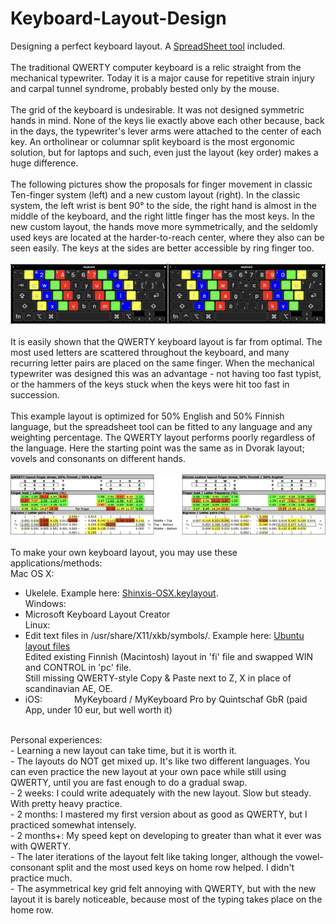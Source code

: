 # Keyboard-Layout-Design
Designing a perfect keyboard layout. A [SpreadSheet tool](./Keymap_finger_load_public.ods) included.<br>
<br>
The traditional QWERTY computer keyboard is a relic straight from the mechanical typewriter. Today it is a major cause for repetitive strain injury and carpal tunnel syndrome, probably bested only by the mouse.<br>
<br>
The grid of the keyboard is undesirable. It was not designed symmetric hands in mind. None of the keys lie exactly above each other because, back in the days, the typewriter's lever arms were attached to the center of each key. An ortholinear or columnar split keyboard is the most ergonomic solution, but for laptops and such, even just the layout (key order) makes a huge difference.<br>
<br>
The following pictures show the proposals for finger movement in classic Ten-finger system (left) and a new custom layout (right). In the classic system, the left wrist is bent 90° to the side, the right hand is almost in the middle of the keyboard, and the right little finger has the most keys. In the new custom layout, the hands move more symmetrically, and the seldomly used keys are located at the harder-to-reach center, where they also can be seen easily. The keys at the sides are better accessible by ring finger too. <br>
<br>
![Example](./Finger_positioning.png)<br>
<br>
It is easily shown that the QWERTY keyboard layout is far from optimal. The most used letters are scattered throughout the keyboard, and many recurring letter pairs are placed on the same finger. When the mechanical typewriter was designed this was an advantage - not having too fast typist, or the hammers of the keys stuck when the keys were hit too fast in succession. <br>
<br>
This example layout is optimized for 50% English and 50% Finnish language, but the spreadsheet tool can be fitted to any language and any weighting percentage. The QWERTY layout performs poorly regardless of the language. Here the starting point was the same as in Dvorak layout; vovels and consonants on different hands. <br>
<br>
![Example](./Finger_stress_example.png)<br>
<br>
To make your own keyboard layout, you may use these applications/methods:<br>
Mac OS X:
- Ukelele. Example here: [Shinxis-OSX.keylayout](./Layout-files/Shinxis-OSX.keylayout). <br>
Windows:
- Microsoft Keyboard Layout Creator<br>
Linux: <br>
- Edit text files in /usr/share/X11/xkb/symbols/. 
  Example here: [Ubuntu layout files](./Layout-files/Ubuntu-Layout--usr-share-X11-xkb-symbols)<br>
  Edited existing Finnish (Macintosh) layout in 'fi' file and swapped WIN and CONTROL in 'pc' file. <br>
  Still missing QWERTY-style Copy & Paste next to Z, X in place of scandinavian AE, OE. <br>
- iOS:      &nbsp;&nbsp;&nbsp;&nbsp;&nbsp;&nbsp;&nbsp;&nbsp;&nbsp;&nbsp;&nbsp; MyKeyboard / MyKeyboard Pro by Quintschaf GbR (paid App, under 10 eur, but well worth it)<br>
<br>
Personal experiences:<br>
- Learning a new layout can take time, but it is worth it.<br>
- The layouts do NOT get mixed up. It's like two different languages. You can even practice the new layout at your own pace while still using QWERTY, until you are fast enough to do a gradual swap.<br>
- 2 weeks: I could write adequately with the new layout. Slow but steady. With pretty heavy practice.<br>
- 2 months: I mastered my first version about as good as QWERTY, but I practiced somewhat intensely.<br>
- 2 months+: My speed kept on developing to greater than what it ever was with QWERTY.<br>
- The later iterations of the layout felt like taking longer, although the vowel-consonant split and the most used keys on home row helped. I didn't practice much.<br>
- The asymmetrical key grid felt annoying with QWERTY, but with the new layout it is barely noticeable, because most of the typing takes place on the home row.<br>
<br>
